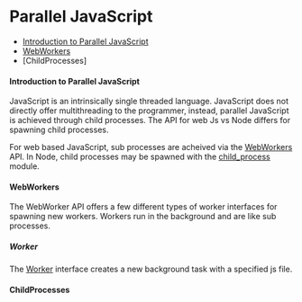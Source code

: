 # Parallel JavaScript

- [Introduction to Parallel JavaScript](#introduction-to-parallel-javascript)
- [WebWorkers](#webworkers)
- [ChildProcesses]

#### Introduction to Parallel JavaScript
JavaScript is an intrinsically single threaded language. JavaScript does not directly offer multithreading to the programmer, instead, parallel JavaScript is achieved through child processes. The API for web Js vs Node differs for spawning child processes.

For web based JavaScript, sub processes are acheived via the [WebWorkers](https://developer.mozilla.org/en-US/docs/Web/API/Web_Workers_API/Using_web_workers) API. In Node, child processes may be spawned with the [child_process](https://nodejs.org/api/child_process.html) module.

#### WebWorkers
The WebWorker API offers a few different types of worker interfaces for spawning new workers. Workers run in the background and are like sub processes. 

##### Worker
The [Worker](https://developer.mozilla.org/en-US/docs/Web/API/Worker) interface creates a new background task with a specified js file.

#### ChildProcesses